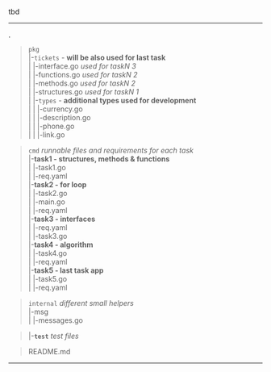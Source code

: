 tbd
***
.
> `pkg`    
|-`tickets`  - **will be also used for last task**  
| |-interface.go  *used for taskN 3*  
| |-functions.go  *used for taskN 2*  
| |-methods.go  *used for taskN 2*  
| |-structures.go  *used for taskN 1*  
| |-`types`  - **additional types used for development**  
| | |-currency.go  
| | |-description.go  
| | |-phone.go  
| | |-link.go


> `cmd`  *runnable files and requirements for each task*  
|-**task1 - structures, methods & functions**  
| |-task1.go  
| |-req.yaml  
|-**task2 - for loop**  
| |-task2.go  
| |-main.go  
| |-req.yaml  
|-**task3 - interfaces**  
| |-req.yaml  
| |-task3.go  
|-**task4 - algorithm**  
| |-task4.go  
| |-req.yaml  
|-**task5 - last task app**  
| |-task5.go  
| |-req.yaml

> `internal` *different small helpers*  
|-msg  
| |-messages.go

> |-**`test`**  *test files*

> README.md
***
